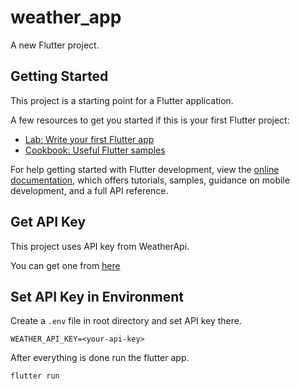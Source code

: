 # weather_app

A new Flutter project.

## Getting Started

This project is a starting point for a Flutter application.

A few resources to get you started if this is your first Flutter project:

- [Lab: Write your first Flutter app](https://docs.flutter.dev/get-started/codelab)
- [Cookbook: Useful Flutter samples](https://docs.flutter.dev/cookbook)

For help getting started with Flutter development, view the
[online documentation](https://docs.flutter.dev/), which offers tutorials,
samples, guidance on mobile development, and a full API reference.

## Get API Key

This project uses API key from WeatherApi.

You can get one from [here](https://weatherapi.com/)

## Set API Key in Environment

Create a `.env` file in root directory and set API key there.

```
WEATHER_API_KEY=<your-api-key>
```

After everything is done run the flutter app.

```zsh
flutter run
```